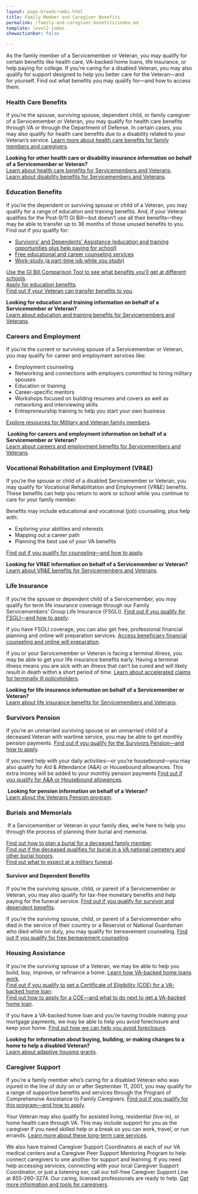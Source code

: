 ```yaml
---
layout: page-breadcrumbs.html
title: Family Member and Caregiver Benefits
permalink: /family-and-caregiver-benefits/index.md
template: level2-index
showactionbar: false

---
```


<div class="va-introtext">

As the family member of a Servicemember or Veteran, you may qualify for certain benefits like health care, VA-backed home loans, life insurance, or help paying for college. If you’re caring for a disabled Veteran, you may also qualify for support designed to help you better care for the Veteran—and for yourself. Find out what benefits you may qualify for—and how to access them.

</div>

### Health Care Benefits
If you’re the spouse, surviving spouse, dependent child, or family caregiver of a Servicemember or Veteran, you may qualify for health care benefits through VA or through the Department of Defense. In certain cases, you may also qualify for health care benefits due to a disability related to your Veteran’s service. [Learn more about health care benefits for family members and caregivers](/health-care/family-and-caregiver-health-benefits/). 

**Looking for other health care or disability insurance information on behalf of a Servicemember or Veteran?**<br>
[Learn about health care benefits for Servicemembers and Veterans](/health-care/). <br>
[Learn about disability benefits for Servicemembers and Veterans](/disability/).

### Education Benefits
If you’re the dependent or surviving spouse or child of a Veteran, you may qualify for a range of education and training benefits. And, if your Veteran qualifies for the Post-9/11 GI Bill—but doesn’t use all their benefits—they may be able to transfer up to 36 months of those unused benefits to you.
Find out if you qualify for:

- [Survivors’ and Dependents’ Assistance (education and training opportunities plus help paying for school)](/education/gi-bill/survivors-dependent-assistance/)<br>
- [Free educational and career counseling services](/education/tools-programs/)<br>
- [Work-study (a part-time job while you study)](/education/work-learn/workstudy/)<br>

[Use the GI Bill Comparison Tool to see what benefits you’ll get at different schools](/gi-bill-comparison-tool/).<br>
[Apply for education benefits](/education/apply/).<br>
[Find out if your Veteran can transfer benefits to you](/education/gi-bill/transfer/).<br>

**Looking for education and training information on behalf of a Servicemember or Veteran?**<br>
[Learn about education and training benefits for Servicemembers and Veterans](/education/).

### Careers and Employment
If you’re the current or surviving spouse of a Servicemember or Veteran, you may qualify for career and employment services like:

- Employment counseling
- Networking and connections with employers committed to hiring military spouses
- Education or training
- Career-specific mentors
- Workshops focused on building resumes and covers as well as networking and interviewing skills
- Entrepreneurship training to help you start your own business

[Explore resources for Military and Veteran family members](/employment/job-seekers/family-members/).

 **Looking for careers and employment information on behalf of a Servicemember or Veteran?**<br>
[Learn about careers and employment benefits for Servicemembers and Veterans](/employment/).

### Vocational Rehabilitation and Employment (VR&E)  

If you’re the spouse or child of a disabled Servicemember or Veteran, you may qualify for Vocational Rehabilitation and Employment (VR&E) benefits. These benefits can help you return to work or school while you continue to care for your family member.

Benefits may include educational and vocational (job) counseling, plus help with:

- Exploring your abilities and interests
- Mapping out a career path
- Planning the best use of your VA benefits

[Find out if you qualify for counseling—and how to apply](/vocational-rehab-and-employment/family-members/).

**Looking for VR&E information on behalf of a Servicemember or Veteran?**<br>
[Learn about VR&E benefits for Servicemembers and Veterans](/vocational-rehab-and-employment/).

### Life Insurance

If you’re the spouse or dependent child of a Servicemember, you may qualify for term life insurance coverage through our Family Servicemembers’ Group Life Insurance (FSGLI). [Find out if you qualify for FSGLI—and how to apply](/life-insurance/options-and-eligibility/fsgli/).

If you have FSGLI coverage, you can also get free, professional financial planning and online will preparation services. [Access beneficiary financial counseling and online will preparation](http://www.benefits.va.gov/insurance/bfcs.asp).

If you or your Servicemember or Veteran is facing a terminal illness, you may be able to get your life insurance benefits early. Having a terminal illness means you are sick with an illness that can’t be cured and will likely result in death within a short period of time. [Learn about accelerated claims for terminally ill policyholders](/life-insurance/disabled-and-terminally-ill/).

**Looking for life insurance information on behalf of a Servicemember or Veteran?**<br>
[Learn about life insurance benefits for Servicemembers and Veterans](/life-insurance/).

### Survivors Pension

If you’re an unmarried surviving spouse or an unmarried child of a deceased Veteran with wartime service, you may be able to get monthly pension payments. [Find out if you qualify for the Survivors Pension—and how to apply](/pension/survivors-pension/).

If you need help with your daily activities—or you’re housebound—you may also qualify for Aid & Attendance (A&A) or Housebound allowances. This extra money will be added to your monthly pension payments [Find out if you qualify for A&A or Housebound allowances](/pension/aid-attendance-housebound/).

 **Looking for pension information on behalf of a Veteran?**<br>
[Learn about the Veterans Pension program](/pension/).

### Burials and Memorials

 If a Servicemember or Veteran in your family dies, we’re here to help you through the process of planning their burial and memorial.

[Find out how to plan a burial for a deceased family member](/burials-and-memorials/burial-planning/).<br>
[Find out if the deceased qualifies for burial in a VA national cemetery and other burial honors](/burials-and-memorials/eligibility/).<br>
[Find out what to expect at a military funeral](/burials-and-memorials/what-to-expect-at-a-funeral/). <br>

#### Survivor and Dependent Benefits
If you’re the surviving spouse, child, or parent of a Servicemember or Veteran, you may also qualify for tax-free monetary benefits and help paying for the funeral service. [Find out if you qualify for survivor and dependent benefits]( /burials-and-memorials/survivor-and-dependent-benefits/).

If you’re the surviving spouse, child, or parent of a Servicemember who died in the service of their country or a Reservist or National Guardsman who died while on duty, you may qualify for bereavement counseling. [Find out if you qualify for free bereavement counseling](/burials-and-memorials/survivor-and-dependent-benefits/bereavement-counseling/). 

### Housing Assistance
If you’re the surviving spouse of a Veteran, we may be able to help you build, buy, improve, or refinance a home.
[Learn how VA-backed home loans work](/housing-assistance/home-loans/loan-options/).<br>
[Find out if you qualify to get a Certificate of Eligibility (COE) for a VA-backed home loan](/housing-assistance/home-loans/eligibility/).<br>
[Find out how to apply for a COE—and what to do next to get a VA-backed home loan](/housing-assistance/home-loans/).<br>

If you have a VA-backed home loan and you’re having trouble making your mortgage payments, we may be able to help you avoid foreclosure and keep your home. [Find out how we can help you avoid foreclosure](/housing-assistance/home-loans/trouble-making-payments/). 

**Looking for information about buying, building, or making changes to a home to help a disabled Veteran?**<br>
[Learn about adaptive housing grants](/housing-assistance/adaptive-housing-grants/).

### Caregiver Support
If you’re a family member who’s caring for a disabled Veteran who was injured in the line of duty on or after September 11, 2001, you may qualify for a range of supportive benefits and services through the Program of Comprehensive Assistance to Family Caregivers. [Find out if you qualify for this program—and how to apply](/health-care/comprehensive-assistance-to-family-caregivers/).

Your Veteran may also qualify for assisted living, residential (live-in), or home health care through VA. This may include support for you as the caregiver if you need skilled help or a break so you can work, travel, or run errands. [Learn more about these long-term care services]( /health-care/about-va-health-care/assisted-living-and-home-health-care/).

We also have trained Caregiver Support Coordinators at each of our VA medical centers and a Caregiver Peer Support Mentoring Program to help connect caregivers to one another for support and learning.
If you need help accessing services, connecting with your local Caregiver Support Coordinator, or just a listening ear, call our toll-free Caregiver Support Line at 855-260-3274. Our caring, licensed professionals are ready to help.
[Get more information and tools for caregivers](https://www.caregiver.va.gov/index.asp).
<br>
<br>
<br>
